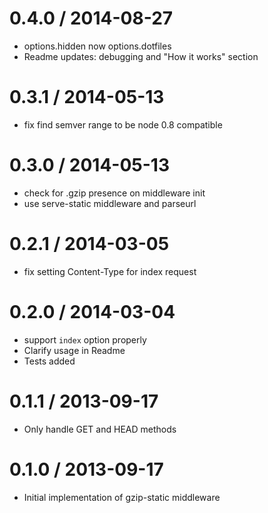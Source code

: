 
0.4.0 / 2014-08-27
==================

 * options.hidden now options.dotfiles
 * Readme updates: debugging and "How it works" section

0.3.1 / 2014-05-13
==================

 * fix find semver range to be node 0.8 compatible

0.3.0 / 2014-05-13
==================

 * check for .gzip presence on middleware init
 * use serve-static middleware and parseurl

0.2.1 / 2014-03-05
==================

 * fix setting Content-Type for index request

0.2.0 / 2014-03-04
==================

 * support `index` option properly
 * Clarify usage in Readme
 * Tests added

0.1.1 / 2013-09-17 
==================

 * Only handle GET and HEAD methods

0.1.0 / 2013-09-17 
==================

 * Initial implementation of gzip-static middleware
